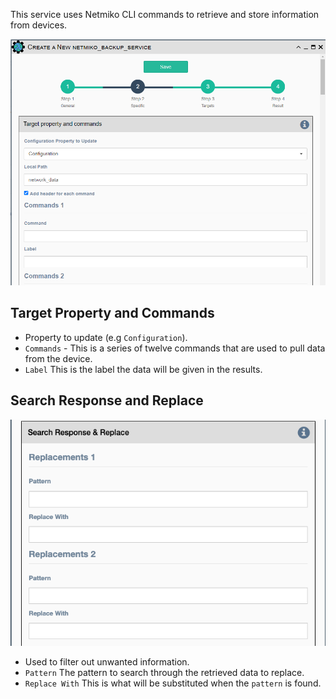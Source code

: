 This service uses Netmiko CLI commands to retrieve and store information from
devices.

![Netmiko Data Backup Service](../../_static/automation/builtin_service_types/netmiko_databackup.png)

## Target Property and Commands

-   Property to update (e.g `Configuration`).
-   `Commands` - This is a series of twelve commands that are used to
    pull data from the device.
-   `Label` This is the label the data will be given in the results.

## Search Response and Replace

![Netmiko Data Backup Parameters](../../_static/automation/builtin_service_types/netmiko_searchresponsereplace.png)

-   Used to filter out unwanted information.
-   `Pattern` The pattern to search through the retrieved data to
    replace.
-   `Replace With` This is what will be substituted when the `pattern`
    is found.
